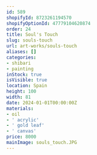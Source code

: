 ```yaml
---
id: 589
shopifyId: 8723261194570
shopifyOptionId: 47779104620874
order: 24
title: Soul's Touch
slug: souls-touch
url: art-works/souls-touch
aliases: []
categories:
- shibari
- painting
inStock: true
isVisible: true
location: Spain
height: 100
width: 81
date: 2024-01-01T00:00:00Z
materials:
- oil
- ' acrylic'
- ' gold leaf'
- ' canvas'
price: 8000
mainImage: souls_touch.JPG
---
```

